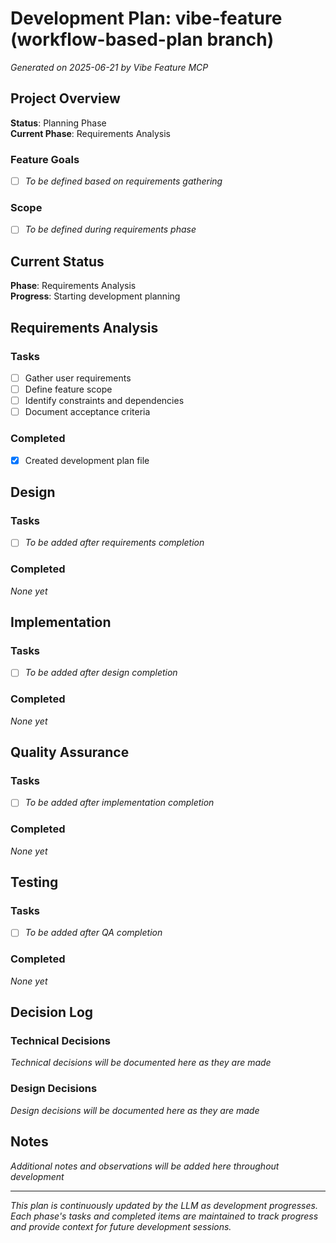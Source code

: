 # Development Plan: vibe-feature (workflow-based-plan branch)

*Generated on 2025-06-21 by Vibe Feature MCP*

## Project Overview

**Status**: Planning Phase  
**Current Phase**: Requirements Analysis  

### Feature Goals
- [ ] *To be defined based on requirements gathering*

### Scope
- [ ] *To be defined during requirements phase*

## Current Status

**Phase**: Requirements Analysis  
**Progress**: Starting development planning

## Requirements Analysis

### Tasks
- [ ] Gather user requirements
- [ ] Define feature scope
- [ ] Identify constraints and dependencies
- [ ] Document acceptance criteria

### Completed
- [x] Created development plan file

## Design

### Tasks
- [ ] *To be added after requirements completion*

### Completed
*None yet*

## Implementation

### Tasks
- [ ] *To be added after design completion*

### Completed
*None yet*

## Quality Assurance

### Tasks
- [ ] *To be added after implementation completion*

### Completed
*None yet*

## Testing

### Tasks
- [ ] *To be added after QA completion*

### Completed
*None yet*

## Decision Log

### Technical Decisions
*Technical decisions will be documented here as they are made*

### Design Decisions
*Design decisions will be documented here as they are made*

## Notes

*Additional notes and observations will be added here throughout development*

---

*This plan is continuously updated by the LLM as development progresses. Each phase's tasks and completed items are maintained to track progress and provide context for future development sessions.*
